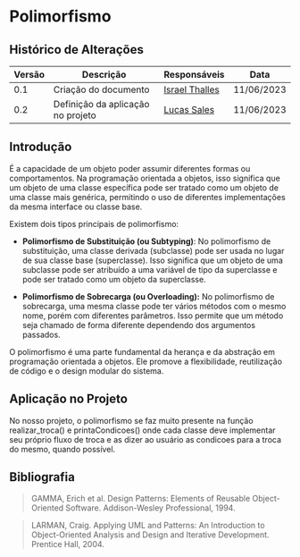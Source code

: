# Polimorfismo

## Histórico de Alterações

| Versão | Descrição                           | Responsáveis                                 | Data       |
| ------ | ----------------------------------- | -------------------------------------------- | ---------- |
| 0.1    | Criação do documento | [Israel Thalles](https://github.com/israelthalles) | 11/06/2023 |
| 0.2    | Definição da aplicação no projeto | [Lucas Sales](https://github.com/lux-sales) | 11/06/2023 |

## Introdução
É a capacidade de um objeto poder assumir diferentes formas ou comportamentos. Na programação orientada a objetos, isso significa que um objeto de uma classe específica pode ser tratado como um objeto de uma classe mais genérica, permitindo o uso de diferentes implementações da mesma interface ou classe base.

Existem dois tipos principais de polimorfismo:

* **Polimorfismo de Substituição (ou Subtyping)**:
No polimorfismo de substituição, uma classe derivada (subclasse) pode ser usada no lugar de sua classe base (superclasse). Isso significa que um objeto de uma subclasse pode ser atribuído a uma variável de tipo da superclasse e pode ser tratado como um objeto da superclasse.

* **Polimorfismo de Sobrecarga (ou Overloading):**
No polimorfismo de sobrecarga, uma mesma classe pode ter vários métodos com o mesmo nome, porém com diferentes parâmetros. Isso permite que um método seja chamado de forma diferente dependendo dos argumentos passados.

O polimorfismo é uma parte fundamental da herança e da abstração em programação orientada a objetos. Ele promove a flexibilidade, reutilização de código e o design modular do sistema.

## Aplicação no Projeto
No nosso projeto, o polimorfismo se faz muito presente na função realizar_troca() e printaCondicoes() onde cada classe deve implementar seu próprio fluxo de troca e as dizer ao usuário as condicoes para a troca do mesmo, quando possível.

## Bibliografia
> GAMMA, Erich et al. Design Patterns: Elements of Reusable Object-Oriented Software. Addison-Wesley Professional, 1994.

> LARMAN, Craig. Applying UML and Patterns: An Introduction to Object-Oriented Analysis and Design and Iterative Development. Prentice Hall, 2004.